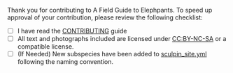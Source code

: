Thank you for contributing to A Field Guide to Elephpants. To speed up approval
of your contribution, please review the following checklist:

* [ ] I have read the [CONTRIBUTING](https://github.com/philipsharp/afieldguidetoelephpants/blob/master/CONTRIBUTING.md) guide
* [ ] All text and photographs included are licensed under [CC:BY-NC-SA](https://creativecommons.org/licenses/by-nc-sa/4.0/) or a compatible license.
* [ ] (If Needed) New subspecies have been added to [sculpin_site.yml](https://github.com/philipsharp/afieldguidetoelephpants/blob/master/app/config/sculpin_site.yml) following the naming convention.